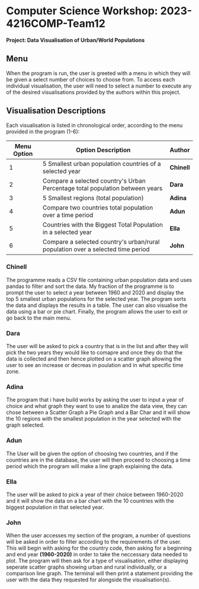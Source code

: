 # Computer Science Workshop: 2023-4216COMP-Team12
**Project: Data Visualisation of Urban/World Populations**

## Menu
When the program is run, the user is greeted with a menu in which they will be given a select number of choices to choose from.
To access each individual visualisation, the user will need to select a number to execute any of the desired visualisations provided by the authors within this project.

## Visualisation Descriptions

Each visualisation is listed in chronological order, according to the menu provided in the program (1-6):

| Menu Option | Option Description  | Author |
|----|------------- | ------------- |
|1| 5 Smallest urban population countries of a selected year  | **Chinell** |
|2| Compare a selected country's Urban Percentage total population between years  | **Dara** |
|3| 5 Smallest regions (total population) | **Adina** |
|4| Compare two countries total population over a time period | **Adun** |
|5| Countries with the Biggest Total Population in a selected year | **Ella** |
|6| Compare a selected country\'s urban/rural population over a selected time period | **John** |

### Chinell
The programme reads a CSV file containing urban population data and uses pandas to filter and sort the data. My fraction of the programme is to prompt the user to select a year between 1960 and 2020 and display the top 5 smallest urban populations for the selected year. The program sorts the data and displays the results in a table. The user can also visualise the data using a bar or pie chart. Finally, the program allows the user to exit or go back to the main menu.

### Dara
The user will be asked to pick a country that is in the list and after they will pick the two years they would like to comapre and once they do that the data is collected and then hence plotted on a scatter graph allowing the user to see an increase or decreas in poulation and in what specific time zone.

### Adina
The program that i have build works by asking the user to input a year of choice and what graph they want to use to analize the data view, they can chose between a Scatter Graph a Pie Graph and a Bar Char and it will show the 10 regions with the smallest population in the year selected with the graph selected. 

### Adun
The User will be given the option of choosing two countries, and if the countries are in the database, the user will then proceed to choosing a time period which the program will make a line graph explaining the data.

### Ella
The user will be asked to pick a year of their choice between 1960-2020 and it will show the data on a bar chart with the 10 countries with the biggest population in that selected year. 

### John
When the user accesses my section of the program, a number of questions will be asked in order to filter according to the requirements of the user. This will begin with asking for the country code, then asking for a beginning and end year **(1960-2020)** in order to take the neccessary data needed to plot. The program will then ask for a type of visualisation, either displaying seperate scatter graphs showing urban and rural individually, or a comparison line graph. The terminal will then print a statement providing the user with the data they requested for alongside the visualisation(s).
